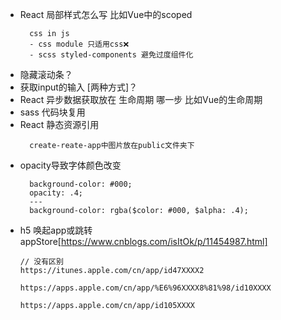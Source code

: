 - React 局部样式怎么写 比如Vue中的scoped
  ```
    css in js
    - css module 只适用css❌
    - scss styled-components 避免过度组件化
  ```
- 隐藏滚动条？
- 获取input的输入 [两种方式]？
- React 异步数据获取放在 生命周期 哪一步 比如Vue的生命周期
- sass 代码块复用
- React 静态资源引用
  ```
    create-reate-app中图片放在public文件夹下
  ```
- opacity导致字体颜色改变
  ```
    background-color: #000;
    opacity: .4;
    ---
    background-color: rgba($color: #000, $alpha: .4);
  ```
- h5 唤起app或跳转appStore[https://www.cnblogs.com/isItOk/p/11454987.html]
  ```
  // 没有区别
  https://itunes.apple.com/cn/app/id47XXXX2

  https://apps.apple.com/cn/app/%E6%96XXXX8%81%98/id10XXXX

  https://apps.apple.com/cn/app/id105XXXX
  ```
